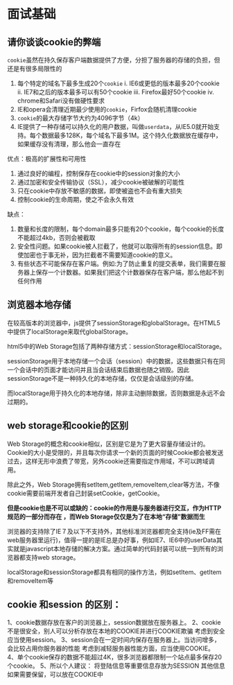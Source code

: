 # 面试基础

## 请你谈谈cookie的弊端

`cookie`虽然在持久保存客户端数据提供了方便，分担了服务器的存储的负担，但还是有很多局限性的

1. 每个特定的域名下最多生成20个`cookie`
  i. IE6或更低的版本最多20个cookie
  ii. IE7和之后的版本最多可以有50个cookie
  iii. Firefox最好50个cookie
  iv. chrome和Safari没有做硬性要求
2. IE和opera会清理近期最少使用的`cookie`，Firfox会随机清理cookie
3. `cookie`的最大存储字节大约为4096字节（4k）
4. IE提供了一种存储可以持久化的用户数据，叫做`userdata`，从IE5.0就开始支持。每个数据最多128K，每个域名下最多1M。这个持久化数据放在缓存中，如果缓存没有清理，那么他会一直存在

优点：极高的扩展性和可用性

1. 通过良好的编程，控制保存在cookie中的session对象的大小
2. 通过加密和安全传输协议（SSL），减少cookie被破解的可能性
3. 只在cookie中存放不敏感的数据，即使被盗也不会有重大损失
4. 控制cookie的生命周期，使之不会永久有效

缺点：

1. 数量和长度的限制，每个domain最多只能有20个cookie，每个cookie的长度不能超过4kb，否则会被截取
2. 安全性问题。如果cookie被人拦截了，他就可以取得所有的session信息。即使加密也于事无补，因为拦截者不需要知道cookie的意义。
3. 有些状态不可能保存在客户端。例如:为了防止重复的提交表单，我们需要在服务器上保存一个计数器。如果我们把这个计数器保存在客户端，那么他起不到任何作用
 
## 浏览器本地存储

在较高版本的浏览器中，js提供了sessionStorage和globalStorage。在HTML5中提供了localStorage来取代globalStorage。

html5中的Web Storage包括了两种存储方式：sessionStorage和localStorage。

sessionStorage用于本地存储一个会话（session）中的数据，这些数据只有在同一个会话中的页面才能访问并且当会话结束后数据也随之销毁。因此sessionStorage不是一种持久化的本地存储，仅仅是会话级别的存储。

而localStorage用于持久化的本地存储，除非主动删除数据，否则数据是永远不会过期的。

## web storage和cookie的区别

Web Storage的概念和cookie相似，区别是它是为了更大容量存储设计的。Cookie的大小是受限的，并且每次你请求一个新的页面的时候Cookie都会被发送过去，这样无形中浪费了带宽，另外cookie还需要指定作用域，不可以跨域调用。

除此之外，Web Storage拥有setItem,getItem,removeItem,clear等方法，不像cookie需要前端开发者自己封装setCookie，getCookie。

**但是cookie也是不可以或缺的：cookie的作用是与服务器进行交互，作为HTTP规范的一部分而存在 ，而Web Storage仅仅是为了在本地“存储”数据而生**

浏览器的支持除了IE７及以下不支持外，其他标准浏览器都完全支持(ie及FF需在web服务器里运行)，值得一提的是IE总是办好事，例如IE7、IE6中的userData其实就是javascript本地存储的解决方案。通过简单的代码封装可以统一到所有的浏览器都支持web storage。

localStorage和sessionStorage都具有相同的操作方法，例如setItem、getItem和removeItem等

## cookie 和session 的区别：

1、cookie数据存放在客户的浏览器上，session数据放在服务器上。
 2、cookie不是很安全，别人可以分析存放在本地的COOKIE并进行COOKIE欺骗
    考虑到安全应当使用session。
 3、session会在一定时间内保存在服务器上。当访问增多，会比较占用你服务器的性能
     考虑到减轻服务器性能方面，应当使用COOKIE。
 4、单个cookie保存的数据不能超过4K，很多浏览器都限制一个站点最多保存20个cookie。
 5、所以个人建议：
    将登陆信息等重要信息存放为SESSION
    其他信息如果需要保留，可以放在COOKIE中